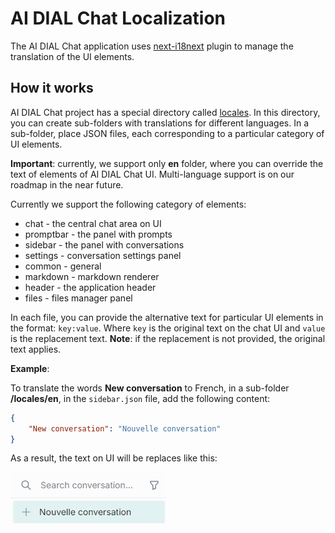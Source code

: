 # AI DIAL Chat Localization

The AI DIAL Chat application uses [next-i18next](https://github.com/i18next/next-i18next) plugin to manage the translation of the UI elements. 

## How it works

AI DIAL Chat project has a special directory called [locales](https://github.com/epam/ai-dial-chat/tree/development/apps/chat/public/locales/). In this directory, you can create sub-folders with translations for different languages. In a sub-folder, place JSON files, each corresponding to a particular category of UI elements. 

**Important**: currently, we support only **en** folder, where you can override the text of elements of AI DIAL Chat UI. Multi-language support is on our roadmap in the near future. 

Currently we support the following category of elements: 

* chat - the central chat area on UI
* promptbar - the panel with prompts
* sidebar - the panel with conversations
* settings - conversation settings panel
* common - general 
* markdown - markdown renderer
* header - the application header
* files - files manager panel

In each file, you can provide the alternative text for particular UI elements in the format: `key:value`. Where `key` is the original text on the chat UI and `value` is the replacement text. **Note**: if the replacement is not provided, the original text applies.

**Example**:

To translate the words **New conversation** to French, in a sub-folder **/locales/en**, in the `sidebar.json` file, add the following content:

```json
{
    "New conversation": "Nouvelle conversation"
}
```

As a result, the text on UI will be replaces like this:

![](img/translation-fr.png)